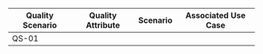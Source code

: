 |   Quality Scenario    |   Quality Attribute   |   Scenario   |    Associated Use Case   |
|   ---   |   ---   |   ---   |   ---   |
|   QS-01   |   

